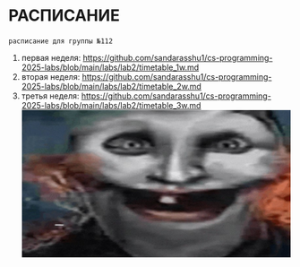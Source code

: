 # РАСПИСАНИЕ
 `расписание для группы №112`
1. первая неделя: https://github.com/sandarasshu1/cs-programming-2025-labs/blob/main/labs/lab2/timetable_1w.md
2. вторая неделя: https://github.com/sandarasshu1/cs-programming-2025-labs/blob/main/labs/lab2/timetable_2w.md
3. третья неделя: https://github.com/sandarasshu1/cs-programming-2025-labs/blob/main/labs/lab2/timetable_3w.md
![скример](image-1.png)